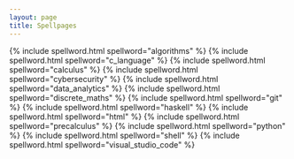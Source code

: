 ```yaml
---
layout: page
title: Spellpages
---
```


{% include spellword.html spellword="algorithms" %}
{% include spellword.html spellword="c_language" %}
{% include spellword.html spellword="calculus" %}
{% include spellword.html spellword="cybersecurity" %}
{% include spellword.html spellword="data_analytics" %}
{% include spellword.html spellword="discrete_maths" %}
{% include spellword.html spellword="git" %}
{% include spellword.html spellword="haskell" %}
{% include spellword.html spellword="html" %}
{% include spellword.html spellword="precalculus" %}
{% include spellword.html spellword="python" %}
{% include spellword.html spellword="shell" %}
{% include spellword.html spellword="visual_studio_code" %}
